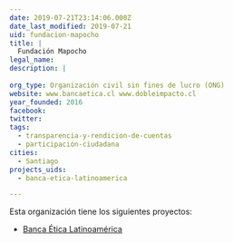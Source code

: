 ```yaml
---
date: 2019-07-21T23:14:06.000Z
date_last_modified: 2019-07-21
uid: fundacion-mapocho
title: |
  Fundación Mapocho
legal_name: 
description: |
  
org_type: Organización civil sin fines de lucro (ONG)
website: www.bancaetica.cl www.dobleimpacto.cl
year_founded: 2016
facebook: 
twitter: 
tags:
  - transparencia-y-rendicion-de-cuentas
  - participación-ciudadana
cities: 
  - Santiago
projects_uids:
  - banca-etica-latinoamerica

---
```


Esta organización tiene los siguientes proyectos:

- [Banca Ética Latinoamérica](/proyectos/banca-etica-latinoamerica)

